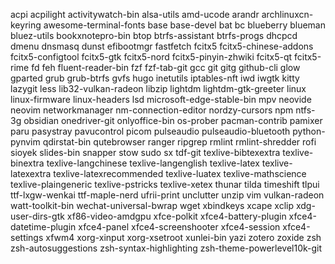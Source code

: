 acpi
acpilight
activitywatch-bin
alsa-utils
amd-ucode
arandr
archlinuxcn-keyring
awesome-terminal-fonts
base
base-devel
bat
bc
blueberry
blueman
bluez-utils
bookxnotepro-bin
btop
btrfs-assistant
btrfs-progs
dhcpcd
dmenu
dnsmasq
dunst
efibootmgr
fastfetch
fcitx5
fcitx5-chinese-addons
fcitx5-configtool
fcitx5-gtk
fcitx5-nord
fcitx5-pinyin-zhwiki
fcitx5-qt
fcitx5-rime
fd
feh
fluent-reader-bin
fzf
fzf-tab-git
gcc
git
gitg
github-cli
glow
gparted
grub
grub-btrfs
gvfs
hugo
inetutils
iptables-nft
iwd
iwgtk
kitty
lazygit
less
lib32-vulkan-radeon
libzip
lightdm
lightdm-gtk-greeter
linux
linux-firmware
linux-headers
lsd
microsoft-edge-stable-bin
mpv
neovide
neovim
networkmanager
nm-connection-editor
nordzy-cursors
npm
ntfs-3g
obsidian
onedriver-git
onlyoffice-bin
os-prober
pacman-contrib
pamixer
paru
pasystray
pavucontrol
picom
pulseaudio
pulseaudio-bluetooth
python-pynvim
qdirstat-bin
qutebrowser
ranger
ripgrep
rmlint
rmlint-shredder
rofi
sioyek
slides-bin
snapper
stow
sudo
sx
tdf-git
texlive-bibtexextra
texlive-binextra
texlive-langchinese
texlive-langenglish
texlive-latex
texlive-latexextra
texlive-latexrecommended
texlive-luatex
texlive-mathscience
texlive-plaingeneric
texlive-pstricks
texlive-xetex
thunar
tilda
timeshift
tlpui
ttf-lxgw-wenkai
ttf-maple-nerd
ufrii-print
unclutter
unzip
vim
vulkan-radeon
watt-toolkit-bin
wechat-universal-bwrap
wget
xbindkeys
xcape
xclip
xdg-user-dirs-gtk
xf86-video-amdgpu
xfce-polkit
xfce4-battery-plugin
xfce4-datetime-plugin
xfce4-panel
xfce4-screenshooter
xfce4-session
xfce4-settings
xfwm4
xorg-xinput
xorg-xsetroot
xunlei-bin
yazi
zotero
zoxide
zsh
zsh-autosuggestions
zsh-syntax-highlighting
zsh-theme-powerlevel10k-git
